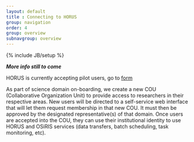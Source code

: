 ```yaml
---
layout: default
title : Connecting to HORUS
group: navigation
order: 4
group: overview
subnavgroup: overview
---
```

{% include JB/setup %}

***More info still to come***

HORUS is currently accepting pilot users, go to <a href="./pilot-user-form.html">form</a>


As part of science domain on-boarding, we create a new COU (Collaborative Organization Unit) to provide access to researchers in their respective areas. New users will be directed to a self-service web interface that will let them request membership in that new COU. It must then be approved by the designated representative(s) of that domain. Once users are accepted into the COU, they can use their institutional identity to use HORUS and OSiRIS services (data transfers, batch scheduling, task monitoring, etc).
